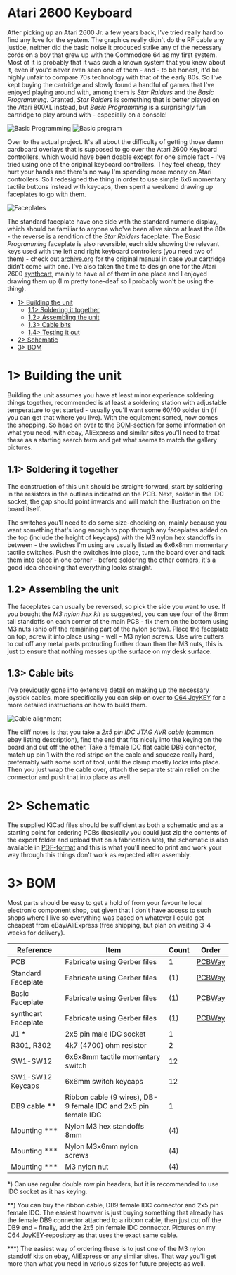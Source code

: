 # Atari 2600 Keyboard

After picking up an Atari 2600 Jr. a few years back, I've tried really hard to find any love for the system. The graphics really didn't do the RF cable any justice, neither did the basic noise it produced strike any of the necessary cords on a boy that grew up with the Commodore 64 as my first system. Most of it is probably that it was such a known system that you knew about it, even if you'd never even seen one of them - and - to be honest, it'd be highly unfair to compare 70s technology with that of the early 80s. So I've kept buying the cartridge and slowly found a handful of games that I've enjoyed playing around with, among them is *Star Raiders* and the *Basic Programming*. Granted, *Star Raiders* is something that is better played on the Atari 800XL instead, but *Basic Programming* is a surprisingly fun cartridge to play around with - especially on a console!

![Basic Programming](https://github.com/tebl/A2600-Keyboard/raw/main/gallery/2021-03-12%2013.58.22.jpg)
![Basic program](https://github.com/tebl/A2600-Keyboard/raw/main/gallery/2021-03-12%2015.12.55.jpg)

Over to the actual project. It's all about the difficulty of getting those damn cardboard overlays that is supposed to go over the Atari 2600 Keyboard controllers, which would have been doable except for one simple fact - I've tried using one of the original keyboard controllers. They feel cheap, they hurt your hands and there's no way I'm spending more money on Atari controllers. So I redesigned the thing in order to use simple 6x6 momentary tactile buttons instead with keycaps, then spent a weekend drawing up faceplates to go with them.

![Faceplates](https://github.com/tebl/A2600-Keyboard/raw/main/gallery/2021-03-10%2020.13.14.jpg)

The standard faceplate have one side with the standard numeric display, which should be familiar to anyone who've been alive since at least the 80s - the reverse is a rendition of the *Star Raiders* faceplate. The *Basic Programming* faceplate is also reversible, each side showing the relevant keys used with the left and right keyboard controllers (you need two of them) - check out [archive.org](https://archive.org/details/Basic_Programming_1979_Atari_US_a) for the original manual in case your cartridge didn't come with one. I've also taken the time to design one for the Atari 2600 [synthcart](http://www.qotile.net/synth.html), mainly to have all of them in one place and I enjoyed drawing them up (I'm pretty tone-deaf so I probably won't be using the thing).

- [1> Building the unit](#1-building-the-unit)
  - [1.1> Soldering it together](#11-soldering-it-together)
  - [1.2> Assembling the unit](#12-assembling-the-unit)
  - [1.3> Cable bits](#13-cable-bits)
  - [1.4> Testing it out](#14-testing-it-out)
- [2> Schematic](#2-schematic)
- [3> BOM](#3-bom)

# 1> Building the unit
Building the unit assumes you have at least minor experience soldering things together, recommended is at least a soldering station with adjustable temperature to get started - usually you'll want some 60/40 solder tin (if you can get that where you live). With the equipment sorted, now comes the shopping. So head on over to the [BOM](#3-bom)-section for some information on what you need, with ebay, AliExpress and similar sites you'll need to treat these as a starting search term and get what seems to match the gallery pictures.

## 1.1> Soldering it together
The construction of this unit should be straight-forward, start by soldering in the resistors in the outlines indicated on the PCB. Next, solder in the IDC socket, the gap should point inwards and will match the illustration on the board itself.

The switches you'll need to do some size-checking on, mainly because you want something that's long enough to pop through any faceplates added on the top (include the height of keycaps) with the M3 nylon hex standoffs in between - the switches I'm using are usually listed as 6x6x8mm momentary tactile switches. Push the switches into place, turn the board over and tack them into place in one corner - before soldering the other corners, it's a good idea checking that everything looks straight.

## 1.2> Assembling the unit
The faceplates can usually be reversed, so pick the side you want to use. If you bought the *M3 nylon hex kit* as suggested, you can use four of the 8mm tall standoffs on each corner of the main PCB - fix them on the bottom using M3 nuts (snip off the remaining part of the nylon screw). Place the faceplate on top, screw it into place using - well - M3 nylon screws. Use wire cutters to cut off any metal parts protruding further down than the M3 nuts, this is just to ensure that nothing messes up the surface on my desk surface.

## 1.3> Cable bits
I've previously gone into extensive detail on making up the necessary joystick cables, more specifically you can skip on over to [C64 JoyKEY](https://github.com/tebl/C64-JoyKEY/blob/main/documentation/building.md#building-the-cables) for a more detailed instructions on how to build them.

![Cable alignment](https://github.com/tebl/A2600-Keyboard/raw/main/gallery/2021-02-05%2003.13.04.jpg)

The cliff notes is that you take a *2x5 pin IDC JTAG AVR cable* (common ebay listing description), find the end that fits nicely into the keying on the board and cut off the other. Take a female IDC flat cable DB9 connector, match up pin 1 with the red stripe on the cable and squeeze really hard, preferrably with some sort of tool, until the clamp mostly locks into place. Then you just wrap the cable over, attach the separate strain relief on the connector and push that into place as well.

# 2> Schematic
The supplied KiCad files should be sufficient as both a schematic and as a  starting point for ordering PCBs (basically you could just zip the contents of the export folder and upload that on a fabrication site), the schematic is also available in [PDF-format](documentation/schematic) and this is what you'll need to print and work your way through this things don't work as expected after assembly.

# 3> BOM
Most parts should be easy to get a hold of from your favourite local electronic component shop, but given that I don't have access to such shops where I live so everything was based on whatever I could get cheapest from eBay/AliExpress (free shipping, but plan on waiting 3-4 weeks for delivery).

| Reference        | Item                                                              | Count | Order  |
| ---------------- | ----------------------------------------------------------------- | ----- | ------ |
| PCB                 | Fabricate using Gerber files                                   |     1 | [PCBWay]() |
| Standard Faceplate  | Fabricate using Gerber files                                   |    (1)| [PCBWay]() |
| Basic Faceplate     | Fabricate using Gerber files                                   |    (1)| [PCBWay]() |
| synthcart Faceplate | Fabricate using Gerber files                                   |    (1)| [PCBWay]() |
| J1 *                | 2x5 pin male IDC socket                                        |     1 | 
| R301, R302          | 4k7 (4700) ohm resistor                                        |     2 |
| SW1-SW12            | 6x6x8mm tactile momentary switch                               |    12 |
| SW1-SW12 Keycaps    | 6x6mm switch keycaps                                           |    12 |
| DB9 cable **        | Ribbon cable (9 wires), DB-9 female IDC and 2x5 pin female IDC |     1 |
| Mounting ***        | Nylon M3 hex standoffs 8mm                                     |    (4)|
| Mounting ***        | Nylon M3x6mm nylon screws                                      |    (4)|
| Mounting ***        | M3 nylon nut                                                   |    (4)|  

*) Can use regular double row pin headers, but it is recommended to use IDC socket as it has keying.

**) You can buy the ribbon cable, DB9 female IDC connector and 2x5 pin female IDC. The easiest however is just buying something that already has the female DB9 connector attached to a ribbon cable, then just cut off the DB9 end - finally, add the 2x5 pin female IDC connector. Pictures on my [C64 JoyKEY](https://github.com/tebl/C64-JoyKEY/blob/main/documentation/building.md#building-the-cables)-repository as that uses the exact same cable.

***) The easiest way of ordering these is to just one of the M3 nylon standoff kits on ebay, AliExpress or any similar sites. That way you'll get more than what you need in various sizes for future projects as well.